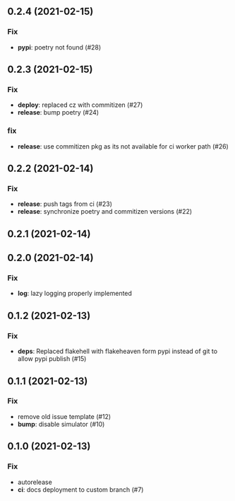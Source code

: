 ## 0.2.4 (2021-02-15)

### Fix

- **pypi**: poetry not found (#28)

## 0.2.3 (2021-02-15)

### Fix

- **deploy**: replaced cz with commitizen (#27)
- **release**: bump poetry (#24)

### fix

- **release**: use commitizen pkg as its not available for ci worker path (#26)

## 0.2.2 (2021-02-14)

### Fix

- **release**: push tags from ci (#23)
- **release**: synchronize poetry and commitizen versions (#22)

## 0.2.1 (2021-02-14)

## 0.2.0 (2021-02-14)

### Fix

- **log**: lazy logging properly implemented

## 0.1.2 (2021-02-13)

### Fix

- **deps**: Replaced flakehell with flakeheaven form pypi instead of git to allow pypi publish (#15)

## 0.1.1 (2021-02-13)

### Fix

- remove old issue template (#12)
- **bump**: disable simulator (#10)

## 0.1.0 (2021-02-13)

### Fix

- autorelease
- **ci**: docs deployment to custom branch (#7)
